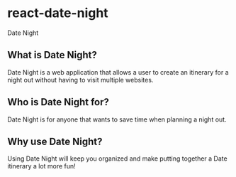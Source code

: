 # react-date-night
Date Night

## What is Date Night?

Date Night is a web application that allows a user to create an itinerary for a night out without having to visit multiple websites.

## Who is Date Night for?

Date Night is for anyone that wants to save time when planning a night out.

## Why use Date Night?

Using Date Night will keep you organized and make putting together a Date itinerary a lot more fun!
